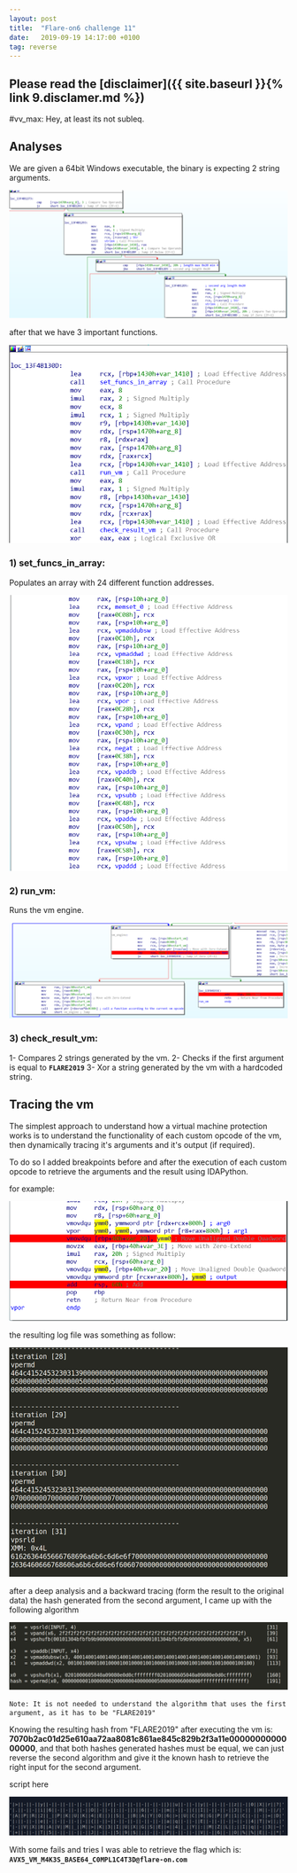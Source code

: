 ```yaml
---
layout: post
title:  "Flare-on6 challenge 11"
date:   2019-09-19 14:17:00 +0100
tag: reverse
---
```

## Please read the [disclaimer]({{ site.baseurl }}{% link 9.disclamer.md %})

#vv_max:
                    Hey, at least its not subleq.


## Analyses

We are given a 64bit Windows executable, the binary is expecting 2 string arguments.

![arguments](/assets/img/flare-on6/chall11/arguments.png)

after that we have 3 important functions.

![3_important_functions](/assets/img/flare-on6/chall11/3_important_functions.png)

### 1) set_funcs_in_array:

Populates an array with 24 different function addresses.

![funcs_array](/assets/img/flare-on6/chall11/funcs_array.png)
    

### 2) run_vm:
    
Runs the vm engine.

![vm_engine](/assets/img/flare-on6/chall11/vm_engine.png)


### 3) check_result_vm:

1- Compares 2 strings generated by the vm.
2- Checks if the first argument is equal to **`FLARE2019`**
3- Xor a string generated by the vm with a hardcoded string.


## Tracing the vm

The simplest approach to understand how a virtual machine protection works is to understand the functionality of each custom opcode of the vm, then dynamically tracing it's arguments and it's output (if required).

To do so I added breakpoints before and after the execution of each custom opcode to retrieve the arguments and the result using IDAPython.

for example:

![example_bps](/assets/img/flare-on6/chall11/example_bps.png)

the resulting log file was something as follow:

![script_output](/assets/img/flare-on6/chall11/script_output.png)

after a deep analysis and a backward tracing (form the result to the original data) the hash generated from the second argument, I came up with the following algorithm

![input_alteration](/assets/img/flare-on6/chall11/input_alteration.png)

    Note: It is not needed to understand the algorithm that uses the first argument, as it has to be "FLARE2019"


Knowing the resulting hash from "FLARE2019" after executing the vm is: **7070b2ac01d25e610aa72aa8081c861ae845c829b2f3a11e0000000000000000**, and that both hashes generated hashes must be equal, we can just reverse the second algorithm and give it the known hash to retrieve the right input for the second argument.


script here



![flags_output](/assets/img/flare-on6/chall11/flags_output.png)


With some fails and tries I was able to retrieve the flag which is: **`AVX5_VM_M4K3S_BASE64_C0MPL1C4T3D@flare-on.com`**

